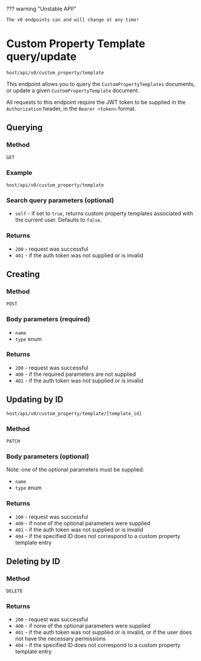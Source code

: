 ??? warning "Unstable API!"

    The v0 endpoints can and will change at any time!

# Custom Property Template query/update

`host/api/v0/custom_property/template`

This endpoint allows you to query the `CustomPropertyTemplates` documents, or update a given `CustomPropertyTemplate` document.

All requests to this endpoint require the JWT token to be supplied in the `Authorization` header, in the `Bearer <token>` format.

## Querying

### Method

`GET`

### Example

`host/api/v0/custom_property/template`

### Search query parameters (optional)

- `self` - if set to `true`, returns custom property templates associated with the current user. Defaults to `false`.

### Returns

- `200` - request was successful
- `401` - if the auth token was not supplied or is invalid

## Creating

### Method

`POST`

### Body parameters (**required**)

- `name`
- `type` enum

### Returns

- `200` - request was successful
- `400` - if the required parameters are not supplied
- `401` - if the auth token was not supplied or is invalid

## Updating by ID

`host/api/v0/custom_property/template/[template_id]`

### Method

`PATCH`

### Body parameters (optional)

Note: one of the optional parameters must be supplied.

- `name`
- `type` enum

### Returns

- `200` - request was successful
- `400` - if none of the optional parameters were supplied
- `401` - if the auth token was not supplied or is invalid
- `404` - if the specified ID does not correspond to a custom property template entry

## Deleting by ID

### Method

`DELETE`

### Returns

- `200` - request was successful
- `400` - if none of the optional parameters were supplied
- `401` - if the auth token was not supplied or is invalid, or if the user does not have the necessary permissions
- `404` - if the specified ID does not correspond to a custom property template entry
